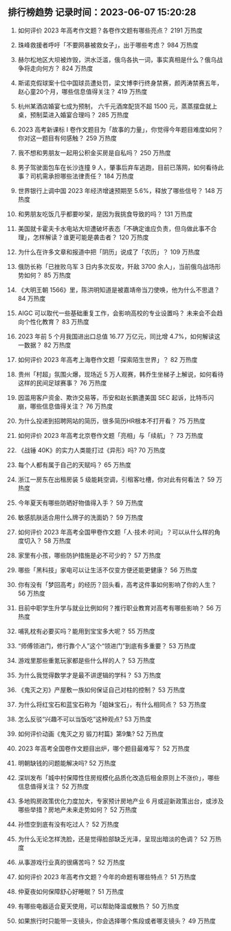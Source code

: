 
## 排行榜趋势 记录时间：2023-06-07 15:20:28
  
  1. 如何评价 2023 年高考作文题？各卷作文题有哪些亮点？ 2191 万热度
    
  2. 珠峰救援者呼吁「不要网暴被救女子」，出于哪些考虑？ 984 万热度
    
  3. 赫尔松地区大坝被炸毁，洪水泛滥，俄乌各执一词，事实真相是什么？俄乌战争将走向何方？ 824 万热度
    
  4. 斯诺克假球案十位中国球员遭处罚，梁文博李行终身禁赛，颜丙涛禁赛五年，赵心童20个月，哪些信息值得关注？ 419 万热度
    
  5. 杭州某酒店婚宴七成为预制， 六千元酒席配货不超 1500 元，蒸蒸摆盘就上桌，预制菜进入婚宴合理吗？ 285 万热度
    
  6. 2023 高考新课标 I 卷作文题目为「故事的力量」，你觉得今年题目难度如何？你对这一题目有何感触？ 259 万热度
    
  7. 我不想和男朋友一起用公积金买房是自私吗？ 250 万热度
    
  8. 男子驾驶面包车在长沙连撞 9 人，肇事后弃车逃跑，目前已落网，如何看待此事？司机需承担哪些法律责任？ 184 万热度
    
  9. 世界银行上调中国 2023 年经济增速预期至 5.6%，释放了哪些信号？ 148 万热度
    
  10. 和男朋友吃饭几乎都要吵架，是因为我挑食导致的吗？ 131 万热度
    
  11. 美国就卡霍夫卡水电站大坝遭破坏表态「不确定谁应负责，但乌做此事不合理」，怎样解读？谁更可能是袭击者？ 120 万热度
    
  12. 为什么在许多文章和报道中把「阴历」说成了「农历」？ 109 万热度
    
  13. 俄防长称「已挫败乌军 3 日内多次反攻，歼敌 3700 余人」，当前俄乌战场形势如何？ 85 万热度
    
  14. 《大明王朝 1566》里，陈洪明知道是被嘉靖帝当刀使唤，他为什么不思退？ 84 万热度
    
  15. AIGC 可以取代一些基础重复工作，会影响高校的专业设置吗？ 未来会不会趋向个性化教育？ 83 万热度
    
  16. 2023 年前 5 个月我国进出口总值 16.77 万亿元，同比增 4.7%，如何解读这一数据？ 82 万热度
    
  17. 如何评价 2023 年高考上海卷作文题「探索陌生世界」？ 82 万热度
    
  18. 贵州「村超」氛围火爆，现场近 5 万人观赛，韩乔生坐梯子上解说，如何看待这样的民间足球赛事？ 76 万热度
    
  19. 因滥用客户资金、欺诈交易等，币安和赵长鹏遭美国 SEC 起诉，比特币闪崩，哪些信息值得关注？ 76 万热度
    
  20. 为什么投递到招聘网站的简历，很多简历HR根本不打开看？ 75 万热度
    
  21. 如何评价 2023 年高考北京卷作文题「亮相」与「续航」？ 73 万热度
    
  22. 《战锤 40K》的实力人类能打过《异形》吗? 70 万热度
    
  23. 每个人都有属于自己的天赋吗？ 65 万热度
    
  24. 浙江一房东在出租房装 5 级能耗空调，引租客吐槽，你对此有何看法？ 59 万热度
    
  25. 今年夏天有哪些防晒好物值得入手？ 59 万热度
    
  26. 敏感肌肤适合用什么牌子的洗面奶？ 59 万热度
    
  27. 如何评价 2023 年高考全国甲卷作文题「人·技术·时间」？可以从什么样的角度切入？ 58 万热度
    
  28. 家里有小孩，哪些防护措施是必不可少的？ 57 万热度
    
  29. 哪些「黑科技」家电可以让生活不仅变方便还能更健康？ 56 万热度
    
  30. 你有没有「梦回高考」的经历？回头看，高考这件事如何影响了你的人生？ 56 万热度
    
  31. 目前中职学生升学与就业比例如何？推行职业教育对高考有哪些影响？ 56 万热度
    
  32. 哺乳枕有必要买吗？能用到宝宝多大呢？ 55 万热度
    
  33. “师傅领进门，修行靠个人”这个“领进门”到底有多重要？ 53 万热度
    
  34. 游戏里那些重氪玩家都是些什么样的人？ 53 万热度
    
  35. 为什么我觉得数学才是最不讲逻辑的学科？ 53 万热度
    
  36. 《鬼灭之刃》产屋敷一族如何保证自己对柱的控制？ 53 万热度
    
  37. 为什么将红宝石和蓝宝石称为「姐妹宝石」，有什么相同点？ 53 万热度
    
  38. 怎么反驳“兴趣不可以当饭吃”这种观点? 53 万热度
    
  39. 如何评价动画《鬼灭之刃 锻刀村篇》第9集? 52 万热度
    
  40. 2023 年高考全国卷作文题目出炉，哪个题目最难写？ 52 万热度
    
  41. 明朝缺钱的问题能解决吗? 52 万热度
    
  42. 深圳发布「城中村保障性住房规模化品质化改造后租金原则上不涨价」，哪些信息值得关注？ 52 万热度
    
  43. 多地购房政策优化力度加大，专家预计房地产业 6 月或迎新政策出台，或涉及哪些举措？房地产未来走势如何？ 52 万热度
    
  44. 孙悟空到底有没有吃过人？ 52 万热度
    
  45. 为什么无论怎样洗脸，还是觉得脸部缺乏光泽，呈现出暗淡的色调？ 52 万热度
    
  46. 从事游戏行业真的很痛苦吗？ 52 万热度
    
  47. 如何评价 2023 年高考作文题？今年的命题有哪些特点？ 51 万热度
    
  48. 仲夏夜如何保障舒心好睡眠？ 51 万热度
    
  49. 有哪些电器适合夏天使用，可以帮助降温或散热？ 50 万热度
    
  50. 如果旅行时只能带一支镜头，你会选择哪个焦段或者哪支镜头？ 49 万热度
    